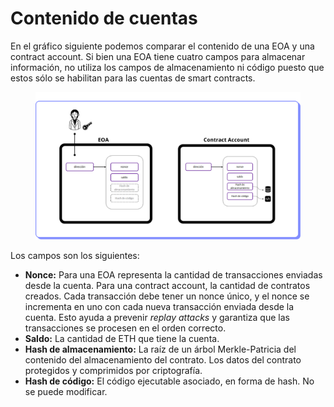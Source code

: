 # Contenido de cuentas

En el gráfico siguiente podemos comparar el contenido de una EOA y una contract account. Si bien una EOA tiene cuatro campos para almacenar información, no utiliza los campos de almacenamiento ni código puesto que estos sólo se habilitan para las cuentas de smart contracts.

<figure><img src="../../../../.gitbook/assets/EDP_mod1_9_gb.png" alt=""><figcaption></figcaption></figure>

Los campos son los siguientes:

* **Nonce:** Para una EOA representa la cantidad de transacciones enviadas desde la cuenta. Para una contract account, la cantidad de contratos creados. Cada transacción debe tener un nonce único, y el nonce se incrementa en uno con cada nueva transacción enviada desde la cuenta. Esto ayuda a prevenir _replay attacks_ y garantiza que las transacciones se procesen en el orden correcto.
* **Saldo:** La cantidad de ETH que tiene la cuenta.
* **Hash de almacenamiento:** La raíz de un árbol Merkle-Patricia del contenido del almacenamiento del contrato. Los datos del contrato protegidos y comprimidos por criptografía.
* **Hash de código:** El código ejecutable asociado, en forma de hash. No se puede modificar.
